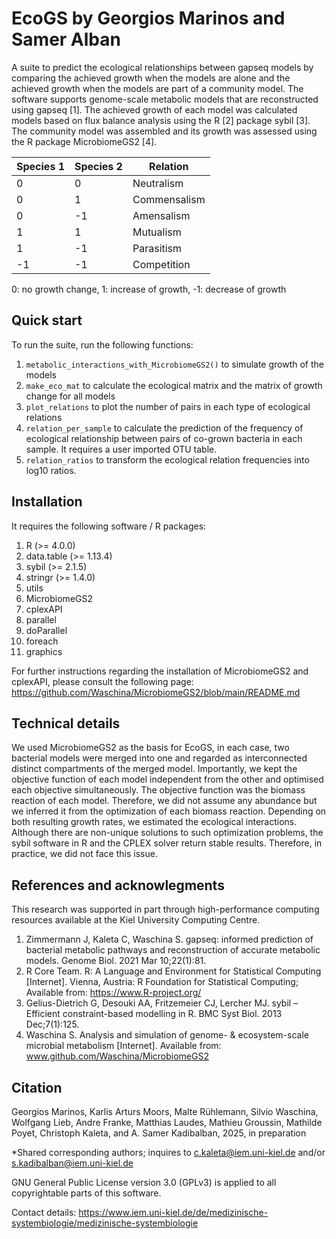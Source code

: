 # EcoGS **by Georgios Marinos and Samer Alban**

A suite to predict the ecological relationships between gapseq models by comparing the achieved growth when the models are alone and the achieved growth when the models are part of a community model. The software supports genome-scale metabolic models that are reconstructed using gapseq [1]. The achieved growth of each model was calculated models based on flux balance analysis using the R [2] package sybil [3]. The community model was assembled and its growth was assessed using the R package MicrobiomeGS2 [4].


|Species 1|Species 2|Relation|
|-----|-----|-----|
|0|0|Neutralism|
|0|1|Commensalism|
|0|-1|Amensalism|
|1|1|Mutualism|
|1|-1|Parasitism|
|-1|-1|Competition|

0: no growth change, 1: increase of growth, -1: decrease of growth

## Quick start
To run the suite, run the following functions:

1. `metabolic_interactions_with_MicrobiomeGS2()` to simulate growth of the models
2. `make_eco_mat` to calculate the ecological matrix and the matrix of growth change for all models
3. `plot_relations` to plot the number of pairs in each type of ecological relations
4. `relation_per_sample` to calculate the prediction of the frequency of ecological relationship between pairs of co-grown bacteria in each sample. It requires a user imported OTU table.
5. `relation_ratios` to transform the ecological relation frequencies into log10 ratios.

## Installation
It requires the following software / R packages:
  
  1. R (>= 4.0.0)
  2. data.table (>= 1.13.4)
  3. sybil (>= 2.1.5)
  4. stringr (>= 1.4.0)
  5. utils
  6. MicrobiomeGS2
  7. cplexAPI
  8. parallel
  9. doParallel
  10. foreach
  11. graphics

For further instructions regarding the installation of MicrobiomeGS2 and cplexAPI, please consult the following page: https://github.com/Waschina/MicrobiomeGS2/blob/main/README.md


## Technical details
We used MicrobiomeGS2 as the basis for EcoGS, in each case, two bacterial models were merged into one and regarded as interconnected distinct compartments of the merged model.
Importantly, we kept the objective function of each model independent from the other and optimised each objective simultaneously.
The objective function was the biomass reaction of each model. Therefore, we did not assume any abundance but we inferred it from the optimization of each biomass reaction. Depending on both resulting growth rates, we estimated the ecological interactions. Although there are non-unique solutions to such optimization problems, the sybil software in R and the CPLEX solver return stable results. Therefore, in practice, we did not face this issue.



## References and acknowlegments
This research was supported in part through high-performance computing resources available at the Kiel University Computing Centre.

1. Zimmermann J, Kaleta C, Waschina S. gapseq: informed prediction of bacterial metabolic pathways and reconstruction of accurate metabolic models. Genome Biol. 2021 Mar 10;22(1):81.
2. R Core Team. R: A Language and Environment for Statistical Computing [Internet]. Vienna, Austria: R Foundation for Statistical Computing; Available from: https://www.R-project.org/
3.	Gelius-Dietrich G, Desouki AA, Fritzemeier CJ, Lercher MJ. sybil – Efficient constraint-based modelling in R. BMC Syst Biol. 2013 Dec;7(1):125.
4.	Waschina S. Analysis and simulation of genome- & ecosystem-scale microbial metabolism [Internet]. Available from: www.github.com/Waschina/MicrobiomeGS2


## Citation
Georgios Marinos, Karlis Arturs Moors, Malte Rühlemann, Silvio Waschina, Wolfgang Lieb, Andre Franke, Matthias Laudes, Mathieu Groussin, Mathilde Poyet, Christoph Kaleta, and A. Samer Kadibalban, 2025, in preparation

*Shared corresponding authors; inquires to c.kaleta@iem.uni-kiel.de and/or s.kadibalban@iem.uni-kiel.de

GNU General Public License version 3.0 (GPLv3) is applied to all copyrightable parts of this software.

Contact details: https://www.iem.uni-kiel.de/de/medizinische-systembiologie/medizinische-systembiologie


